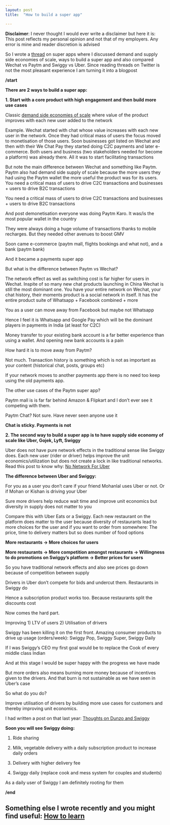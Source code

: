 ```yaml
---
layout: post
title:  "How to build a super app"

---
```


**Disclaimer**: I never thought I would ever write a disclaimer but here it is: This post reflects my personal opinion and not that of my employers. Any error is mine and reader discretion is advised

So I wrote a [thread](https://twitter.com/manas_saloi/status/1159719410795368448) on super apps where I discussed demand and supply side economies of scale, ways to build a super app and also compared Wechat vs Paytm and Swiggy vs Uber. Since reading threads on Twitter is not the most pleasant experience I am turning it into a blogpost

**/start**

**There are 2 ways to build a super app:**

**1. Start with a core product with high engagement and then build more use cases**

Classic [demand side economies of scale](http://www.stratology.com/blog/24022014123916-what-is-demand-side-economies-of-scale-/) where value of the product improves with each new user added to the network

Example. Wechat started with chat whose value increases with each new user in the network. Once they had critical mass of users the focus moved to monetisation of those users. Soon businesses got listed on Wechat and then with their We Chat Pay they started doing C2C payments and later e-commerce. Both users and business (two stakeholders needed for become a platform) was already there. All it was to start facilitating transactions

But note the main difference between Wechat and something like Paytm. Paytm also had demand side supply of scale because the more users they had using the Paytm wallet the more useful the product was for its users. You need a critical mass of users to drive C2C transactions and businesses + users to drive B2C transactions

You need a critical mass of users to drive C2C transactions and businesses + users to drive B2C transactions

And post demonetisation everyone was doing Paytm Karo. It was/is the most popular wallet in the country

They were always doing a huge volume of transactions thanks to mobile recharges. But they needed other avenues to boost GMV

Soon came e-commerce (paytm mall, flights bookings and what not), and a bank (paytm bank)

And it became a payments super app

But what is the difference between Paytm vs Wechat?

The network effect as well as switching cost is far higher for users in Wechat. Inspite of so many new chat products launching in China Wechat is still the most dominant one. You have your entire network on Wechat, your chat history, their moments product is a social network in itself. It has the entire product suite of Whatsapp + Facebook combined + more

You as a user can move away from Facebook but maybe not Whatsapp

Hence I feel it is Whatsapp and Google Pay which will be the dominant players in payments in India (at least for C2C)

Money transfer to your existing bank account is a far better experience than using a wallet. And opening new bank accounts is a pain

How hard it is to move away from Paytm?

Not much. Transaction history is something which is not as important as your content (historical chat, posts, groups etc)

If your network moves to another payments app there is no need too keep using the old payments app.

The other use cases of the Paytm super app?

Paytm mall is is far far behind Amazon & Flipkart and I don’t ever see it competing with them.

Paytm Chat? Not sure. Have never seen anyone use it

**Chat is sticky. Payments is not**

**2. The second way to build a super app is to have supply side economy of scale like Uber, Gojek, Lyft, Swiggy**

Uber does not have pure network effects in the traditional sense like Swiggy does. Each new user (rider or driver) helps improve the unit economics/utilization but does not create a lock in like traditional networks. Read this post to know why: [No Network For Uber](https://medium.com/@gerstenzang/no-network-for-uber-175a866baaef)

**The difference between Uber and Swiggy:**

For you as a user you don’t care if your friend Mohanlal uses Uber or not. Or if Mohan or Kishan is driving your Uber

Sure more drivers help reduce wait time and improve unit economics but diversity in supply does not matter to you

Compare this with Uber Eats or a Swiggy. Each new restaurant on the platform does matter to the user because diversity of restaurants lead to more choices for the user and if you want to order from somewhere: The price, time to delivery matters but so does number of food options

**More restaurants -> More choices for users**

**More restaurants -> More competition amongst restaurants -> Willingness to do promotions on Swiggy’s platform -> Better prices for users**

So you have traditional network effects and also see prices go down because of competition between supply

Drivers in Uber don’t compete for bids and undercut them. Restaurants in Swiggy do

Hence a subscription product works too. Because restaurants split the discounts cost

Now comes the hard part.

Improving 1) LTV of users 2) Utilisation of drivers

Swiggy has been killing it on the first front. Amazing consumer products to drive up usage (orders/week): Swiggy Pop, Swiggy Super, Swiggy Daily

If I was Swiggy’s CEO my first goal would be to replace the Cook of every middle class Indian

And at this stage I would be super happy with the progress we have made

But more orders also means burning more money because of incentives given to the drivers. And that burn is not sustainable as we have seen in Uber’s case

So what do you do?

Improve utilisation of drivers by building more use cases for customers and thereby improving unit economics.

I had written a post on that last year: [Thoughts on Dunzo and Swiggy](https://www.linkedin.com/pulse/thoughts-dunzo-swiggy-manas-j-saloi/)

**Soon you will see Swiggy doing:**

1. Ride sharing

2. Milk, vegetable delivery with a daily subscription product to increase daily orders

3. Delivery with higher delivery fee

4. Swiggy daily (replace cook and mess system for couples and students)

As a daily user of Swiggy I am definitely rooting for them

**/end**

## Something else I wrote recently and you might find useful: [How to learn](https://www.linkedin.com/pulse/how-learn-manas-j-saloi/?published=t)
